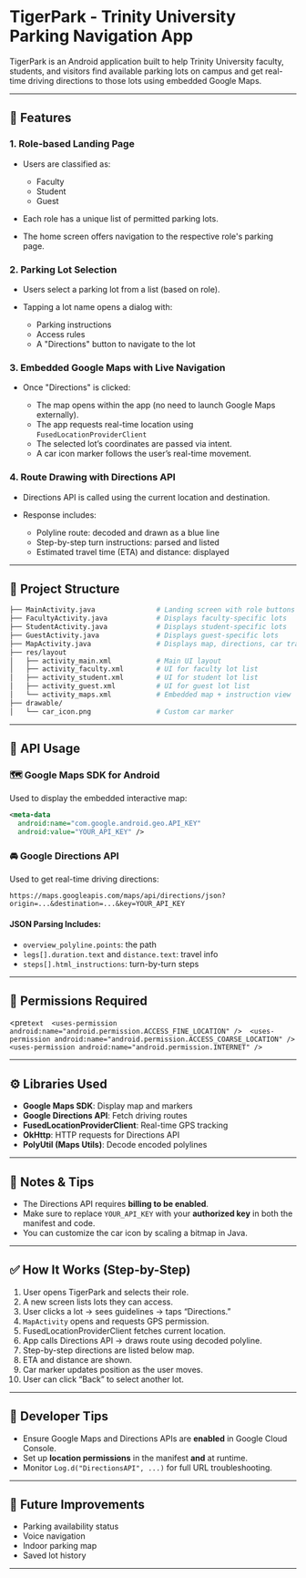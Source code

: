 # TigerPark - Trinity University Parking Navigation App

TigerPark is an Android application built to help Trinity University faculty, students, and visitors find available parking lots on campus and get real-time driving directions to those lots using embedded Google Maps.

---

## 🧭 Features

### 1. Role-based Landing Page

* Users are classified as:

    * Faculty
    * Student
    * Guest
* Each role has a unique list of permitted parking lots.
* The home screen offers navigation to the respective role's parking page.

### 2. Parking Lot Selection

* Users select a parking lot from a list (based on role).
* Tapping a lot name opens a dialog with:

    * Parking instructions
    * Access rules
    * A "Directions" button to navigate to the lot

### 3. Embedded Google Maps with Live Navigation

* Once "Directions" is clicked:

    * The map opens within the app (no need to launch Google Maps externally).
    * The app requests real-time location using `FusedLocationProviderClient`
    * The selected lot’s coordinates are passed via intent.
    * A car icon marker follows the user’s real-time movement.

### 4. Route Drawing with Directions API

* Directions API is called using the current location and destination.
* Response includes:

    * Polyline route: decoded and drawn as a blue line
    * Step-by-step turn instructions: parsed and listed
    * Estimated travel time (ETA) and distance: displayed

---

## 🧩 Project Structure

```bash
├── MainActivity.java               # Landing screen with role buttons
├── FacultyActivity.java            # Displays faculty-specific lots
├── StudentActivity.java            # Displays student-specific lots
├── GuestActivity.java              # Displays guest-specific lots
├── MapActivity.java                # Displays map, directions, car tracking
├── res/layout
│   ├── activity_main.xml           # Main UI layout
│   ├── activity_faculty.xml        # UI for faculty lot list
│   ├── activity_student.xml        # UI for student lot list
│   ├── activity_guest.xml          # UI for guest lot list
│   └── activity_maps.xml           # Embedded map + instruction view
├── drawable/
│   └── car_icon.png                # Custom car marker
```

---

## 🔧 API Usage

### 🗺 Google Maps SDK for Android

Used to display the embedded interactive map:

```xml
<meta-data
  android:name="com.google.android.geo.API_KEY"
  android:value="YOUR_API_KEY" />
```

### 🚘 Google Directions API

Used to get real-time driving directions:

```http
https://maps.googleapis.com/maps/api/directions/json?origin=...&destination=...&key=YOUR_API_KEY
```

#### JSON Parsing Includes:

* `overview_polyline.points`: the path
* `legs[].duration.text` and `distance.text`: travel info
* `steps[].html_instructions`: turn-by-turn steps

---

## 🔐 Permissions Required

<pre```text 
<uses-permission android:name="android.permission.ACCESS_FINE_LOCATION" /> 
<uses-permission android:name="android.permission.ACCESS_COARSE_LOCATION" /> 
<uses-permission android:name="android.permission.INTERNET" />```</pre>

---

## ⚙️ Libraries Used

* **Google Maps SDK**: Display map and markers
* **Google Directions API**: Fetch driving routes
* **FusedLocationProviderClient**: Real-time GPS tracking
* **OkHttp**: HTTP requests for Directions API
* **PolyUtil (Maps Utils)**: Decode encoded polylines

---

## 💬 Notes & Tips

* The Directions API requires **billing to be enabled**.
* Make sure to replace `YOUR_API_KEY` with your **authorized key** in both the manifest and code.
* You can customize the car icon by scaling a bitmap in Java.

---

## ✅ How It Works (Step-by-Step)

1. User opens TigerPark and selects their role.
2. A new screen lists lots they can access.
3. User clicks a lot → sees guidelines → taps “Directions.”
4. `MapActivity` opens and requests GPS permission.
5. FusedLocationProviderClient fetches current location.
6. App calls Directions API → draws route using decoded polyline.
7. Step-by-step directions are listed below map.
8. ETA and distance are shown.
9. Car marker updates position as the user moves.
10. User can click “Back” to select another lot.

---

## 📌 Developer Tips

* Ensure Google Maps and Directions APIs are **enabled** in Google Cloud Console.
* Set up **location permissions** in the manifest **and** at runtime.
* Monitor `Log.d("DirectionsAPI", ...)` for full URL troubleshooting.

---

## 🚀 Future Improvements

* Parking availability status
* Voice navigation
* Indoor parking map
* Saved lot history

---
